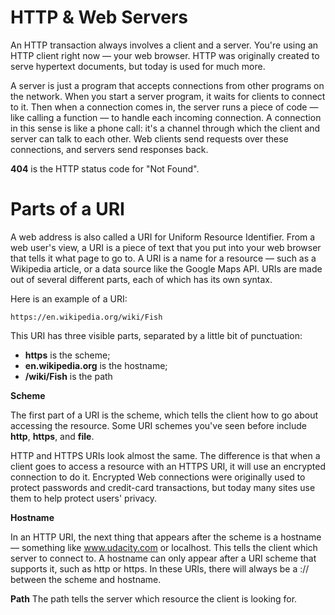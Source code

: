 # HTTP & Web Servers
An HTTP transaction always involves a client and a server. You're using an HTTP client right now — your web browser. HTTP was originally created to serve hypertext documents, but today is used for much more.

A server is just a program that accepts connections from other programs on the network. When you start a server program, it waits for clients to connect to it. Then when a connection comes in, the server runs a piece of code — like calling a function — to handle each incoming connection. A connection in this sense is like a phone call: it's a channel through which the client and server can talk to each other. Web clients send requests over these connections, and servers send responses back.

**404** is the HTTP status code for "Not Found".

# Parts of a URI
A web address is also called a URI for Uniform Resource Identifier. From a web user's view, a URI is a piece of text that you put into your web browser that tells it what page to go to. A URI is a name for a resource — such as a Wikipedia article, or a data source like the Google Maps API. URIs are made out of several different parts, each of which has its own syntax.

Here is an example of a URI: 

~~~ 
https://en.wikipedia.org/wiki/Fish
~~~
This URI has three visible parts, separated by a little bit of punctuation:

  * **https** is the scheme;
  * **en.wikipedia.org** is the hostname;
  * **/wiki/Fish** is the path
  
**Scheme**

The first part of a URI is the scheme, which tells the client how to go about accessing the resource. Some URI schemes you've seen before include **http**, **https**, and **file**.
  
HTTP and HTTPS URIs look almost the same. The difference is that when a client goes to access a resource with an HTTPS URI, it will use an encrypted connection to do it. Encrypted Web connections were originally used to protect passwords and credit-card transactions, but today many sites use them to help protect users' privacy.

**Hostname**

In an HTTP URI, the next thing that appears after the scheme is a hostname — something like www.udacity.com or localhost. This tells the client which server to connect to. A hostname can only appear after a URI scheme that supports it, such as http or https. In these URIs, there will always be a :// between the scheme and hostname.

**Path**
The path tells the server which resource the client is looking for. 
